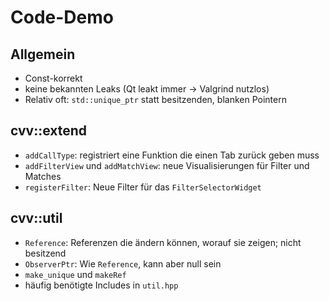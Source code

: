 Code-Demo
========

Allgemein
---------

* Const-korrekt
* keine bekannten Leaks (Qt leakt immer -> Valgrind nutzlos)
* Relativ oft: `std::unique_ptr` statt besitzenden, blanken Pointern

cvv::extend
-----------

* `addCallType`: registriert eine Funktion die einen Tab zurück geben muss
* `addFilterView` und `addMatchView`: neue Visualisierungen für Filter und Matches
* `registerFilter`: Neue Filter für das `FilterSelectorWidget`

cvv::util
---------

* `Reference`: Referenzen die ändern können, worauf sie zeigen; nicht besitzend
* `ObserverPtr`: Wie `Reference`, kann aber null sein
* `make_unique` und `makeRef`
* häufig benötigte Includes in `util.hpp`

